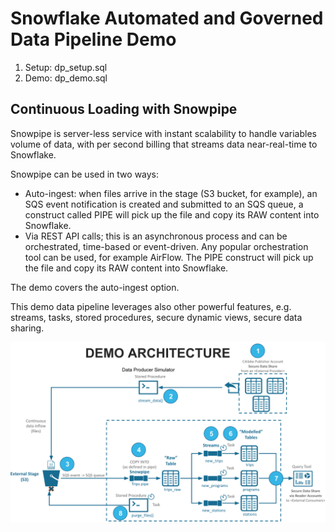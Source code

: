 # Snowflake Automated and Governed Data Pipeline Demo

1. Setup: dp_setup.sql
2. Demo: dp_demo.sql




## Continuous Loading with Snowpipe

Snowpipe is server-less service with instant scalability to handle variables volume of data, with per second billing that streams data near-real-time to Snowflake. 

Snowpipe can be used in two ways: 
- Auto-ingest: when files arrive in the stage (S3 bucket, for example), an SQS event notification is created and submitted to an SQS queue, a construct called PIPE will pick up the file and copy its RAW content into Snowflake.
- Via REST API calls; this is an asynchronous process and can be orchestrated, time-based or event-driven. Any popular orchestration tool can be used, for example AirFlow. The PIPE construct will pick up the file and copy its RAW content into Snowflake.

The demo covers the auto-ingest option.

This demo data pipeline leverages also other powerful features, e.g. streams, tasks, stored procedures, secure dynamic views, secure data sharing.

<img src="./snowflake_data_pipe_demo_architecture.png">
